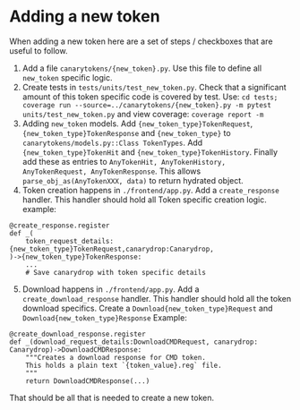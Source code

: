 

# Adding a new token
When adding a new token here are a set of steps / checkboxes that are useful to follow.
1. Add a file `canarytokens/{new_token}.py`. Use this file to define all `new_token` specific logic.
2. Create tests in `tests/units/test_new_token.py`. Check that a significant amount of this token specific code is covered by test.
Use: `cd tests; coverage run --source=../canarytokens/{new_token}.py -m pytest units/test_new_token.py` and view coverage: `coverage report -m`
3. Adding `new_token` models. Add `{new_token_type}TokenRequest`, `{new_token_type}TokenResponse` and `{new_token_type}` to `canarytokens/models.py::Class TokenTypes`.
Add `{new_token_type}TokenHit` and `{new_token_type}TokenHistory`.
Finally add these as entries to `AnyTokenHit, AnyTokenHistory, AnyTokenRequest, AnyTokenResponse`. This allows `parse_obj_as(AnyTokenXXX, data)` to return hydrated object.
4. Token creation happens in `./frontend/app.py`. Add a `create_response` handler. This handler should hold all Token specific creation logic.
example:
```
@create_response.register
def _(
    token_request_details: {new_token_type}TokenRequest,canarydrop:Canarydrop,
)->{new_token_type}TokenResponse:
    ...
    # Save canarydrop with token specific details
```
5. Download happens in `./frontend/app.py`. Add a `create_download_response` handler. This handler should hold all the token download specifics. Create a `Download{new_token_type}Request` and `Download{new_token_type}Response`
Example:
```
@create_download_response.register
def _(download_request_details:DownloadCMDRequest, canarydrop: Canarydrop)->DownloadCMDResponse:
    """Creates a download response for CMD token.
    This holds a plain text `{token_value}.reg` file.
    """
    return DownloadCMDResponse(...)
```

That should be all that is needed to create a new token.
